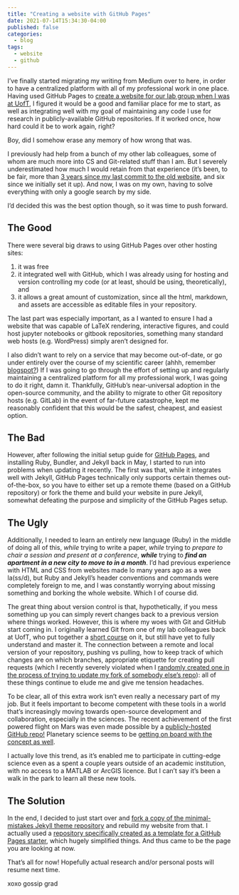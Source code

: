 ```yaml
---
title: "Creating a website with GitHub Pages"
date: 2021-07-14T15:34:30-04:00
published: false
categories:
  - blog
tags:
  - website
  - github
---
```


I’ve finally started migrating my writing from Medium over to here, in order to have a centralized platform with all of my professional work in one place. Having used GitHub Pages to [create a website for our lab group when I was at UofT](https://uoftssxg.github.io/), I figured it would be a good and familiar place for me to start, as well as integrating well with my goal of maintaining any code I use for research in publicly-available GitHub repositories. If it worked once, how hard could it be to work again, right?

Boy, did I somehow erase any memory of how wrong that was.

I previously had help from a bunch of my other lab colleagues, some of whom are much more into CS and Git-related stuff than I am. But I severely underestimated how much I would retain from that experience (it’s been, to be fair, more than [3 years since my last commit to the old website](https://github.com/uoftssxg/uoftssxg.github.io/commit/38806515b78f48c805ba37a2198d6119373f5d00), and six since we initially set it up). And now, I was on my own, having to solve everything with only a google search by my side.

I’d decided this was the best option though, so it was time to push forward.

## The Good

There were several big draws to using GitHub Pages over other hosting sites:
1. it was free
2. it integrated well with GitHub, which I was already using for hosting and version controlling my code (or at least, should be using, theoretically), and
3. it allows a great amount of customization, since all the html, markdown, and assets are accessible as editable files in your repository.

The last part was especially important, as a I wanted to ensure I had a website that was capable of LaTeX rendering, interactive figures, and could host jupyter notebooks or gitbook repositories, something many standard web hosts (e.g. WordPress) simply aren’t designed for.

I also didn’t want to rely on a service that may become out-of-date, or go under entirely over the course of my scientific career (ahhh, remember [blogspot?](https://jasonjournals.com/2020/03/02/what-happened-to-blogger/)) If I was going to go through the effort of setting up and regularly maintaining a centralized platform for all my professional work, I was going to do it right, damn it. Thankfully, GitHub’s near-universal adoption in the open-source community, and the ability to migrate to other Git repository hosts (e.g. GitLab) in the event of far-future catastrophe, kept me reasonably confident that this would be the safest, cheapest, and easiest option.

## The Bad

However, after following the initial setup guide for [GitHub Pages](https://pages.github.com/), and installing Ruby, Bundler, and Jekyll back in May, I started to run into problems when updating it recently. The first was that, while it integrates well with Jekyll, GitHub Pages technically only supports certain themes out-of-the-box, so you have to either set up a remote theme (based on a GitHub repository) or fork the theme and build your website in pure Jekyll, somewhat defeating the purpose and simplicity of the GitHub Pages setup.

## The Ugly

Additionally, I needed to learn an entirely new language (Ruby) in the middle of doing all of this, _while_ trying to write a paper, _while_ trying to _prepare to chair a session and present at a conference_, _**while**_ trying to _**find an apartment in a new city to move to in a month**_. I’d had previous experience with HTML and CSS from websites made lo many years ago as a wee la(ss/d), but Ruby and Jekyll’s header conventions and commands were completely foreign to me, and I was constantly worrying about missing something and borking the whole website. Which I of course did.

The great thing about version control is that, hypothetically, if you mess something up you can simply revert changes back to a previous version where things worked. However, this is where my woes with Git and GitHub start coming in. I originally learned Git from one of my lab colleagues back at UofT, who put together a [short course](https://github.com/cjtu/SSXG-git-course) on it, but still have yet to fully understand and master it. The connection between a remote and local version of your repository, pushing vs pulling, how to keep track of which changes are on which branches, appropriate etiquette for creating pull requests (which I recently severely violated when I [randomly created one in the process of trying to update my fork of somebody else’s repo](https://github.com/USDA-ARS-NWRC/topocalc/pull/11)): all of these things continue to elude me and give me tension headaches.

To be clear, all of this extra work isn’t even really a necessary part of my job. But it feels important to become competent with these tools in a world that’s increasingly moving towards open-source development and collaboration, especially in the sciences. The recent achievement of the first powered flight on Mars was even made possible by a [publicly-hosted GitHub repo!](https://github.com/readme/featured/nasa-ingenuity-helicopter ) Planetary science seems to be [getting on board with the concept as well](https://www.openplanetary.org/vcon).

I actually love this trend, as it’s enabled me to participate in cutting-edge science even as a spent a couple years outside of an academic institution, with no access to a MATLAB or ArcGIS licence. But I can’t say it’s been a walk in the park to learn all these new tools.

## The Solution

In the end, I decided to just start over and [fork a copy of the minimal-mistakes Jekyll theme repository](https://github.com/mmistakes/minimal-mistakes) and rebuild my website from that. I actually used a [repository specifically created as a template for a GitHub Pages starter](https://github.com/mmistakes/mm-github-pages-starter), which hugely simplified things. And thus came to be the page you are looking at now.

That’s all for now! Hopefully actual research and/or personal posts will resume next time.

xoxo gossip grad


